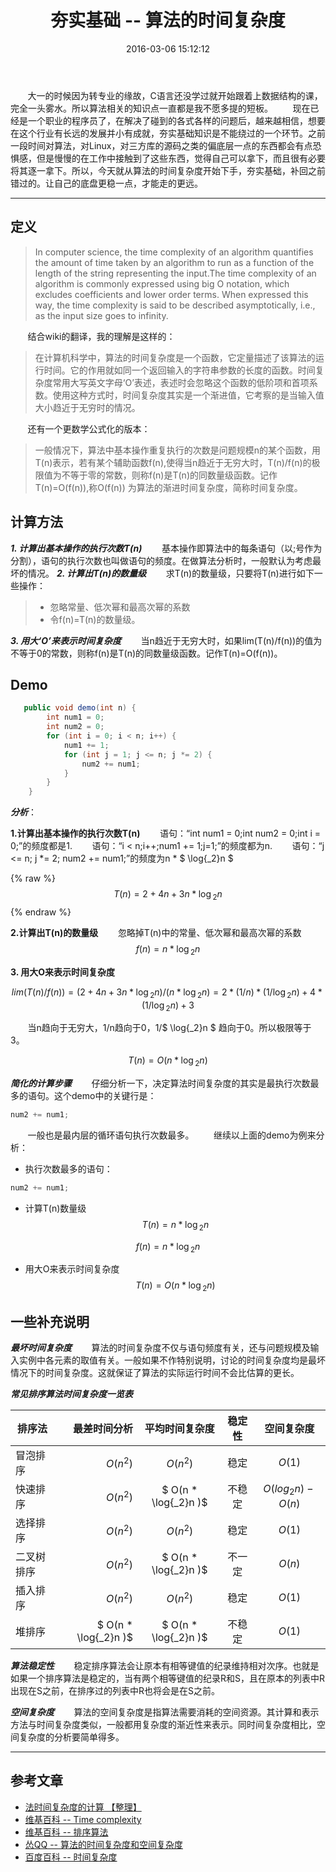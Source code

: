 ﻿---
title: 夯实基础 -- 算法的时间复杂度
date: 2016-03-06 15:12:12
categories: <<夯实基础>>
tags:
 - 算法
 - 时间复杂度

---

&#160; &#160; &#160; &#160;大一的时候因为转专业的缘故，C语言还没学过就开始跟着上数据结构的课，完全一头雾水。所以算法相关的知识点一直都是我不愿多提的短板。
&#160; &#160; &#160; &#160;现在已经是一个职业的程序员了，在解决了碰到的各式各样的问题后，越来越相信，想要在这个行业有长远的发展并小有成就，夯实基础知识是不能绕过的一个环节。之前一段时间对算法，对Linux，对三方库的源码之类的偏底层一点的东西都会有点恐惧感，但是慢慢的在工作中接触到了这些东西，觉得自己可以拿下，而且很有必要将其逐一拿下。所以，今天就从算法的时间复杂度开始下手，夯实基础，补回之前错过的。让自己的底盘更稳一点，才能走的更远。

------

## 定义 ##


> In computer science, the time complexity of an algorithm quantifies the amount of time taken by an algorithm to run as a function of the length of the string representing the input.The time complexity of an algorithm is commonly expressed using big O notation, which excludes coefficients and lower order terms. When expressed this way, the time complexity is said to be described asymptotically, i.e., as the input size goes to infinity.

&#160; &#160; &#160; &#160;结合wiki的翻译，我的理解是这样的：

> 在计算机科学中，算法的时间复杂度是一个函数，它定量描述了该算法的运行时间。它的作用就如同一个返回输入的字符串参数的长度的函数。时间复杂度常用大写英文字母‘O’表述，表述时会忽略这个函数的低阶项和首项系数。使用这种方式时，时间复杂度其实是一个渐进值，它考察的是当输入值大小趋近于无穷时的情况。

&#160; &#160; &#160; &#160;还有一个更数学公式化的版本：

> 一般情况下，算法中基本操作重复执行的次数是问题规模n的某个函数，用T(n)表示，若有某个辅助函数f(n),使得当n趋近于无穷大时，T(n)/f(n)的极限值为不等于零的常数，则称f(n)是T(n)的同数量级函数。记作T(n)=O(f(n)),称O(f(n)) 为算法的渐进时间复杂度，简称时间复杂度。

## 计算方法 ##
 ***1.  计算出基本操作的执行次数T(n)***
   &#160; &#160; &#160; &#160;基本操作即算法中的每条语句（以;号作为分割），语句的执行次数也叫做语句的频度。在做算法分析时，一般默认为考虑最坏的情况。
 ***2. 计算出T(n)的数量级*** 
&#160; &#160; &#160; &#160;求T(n)的数量级，只要将T(n)进行如下一些操作：

>  - 忽略常量、低次幂和最高次幂的系数
>  - 令f(n)=T(n)的数量级。


 ***3. 用大‘O’来表示时间复杂度*** 
&#160; &#160; &#160; &#160;当n趋近于无穷大时，如果lim(T(n)/f(n))的值为不等于0的常数，则称f(n)是T(n)的同数量级函数。记作T(n)=O(f(n))。
  
## Demo ##

```java
   public void demo(int n) {
        int num1 = 0;
        int num2 = 0;
        for (int i = 0; i < n; i++) {
            num1 += 1;
            for (int j = 1; j <= n; j *= 2) {
                num2 += num1;
            }
        }
    }
```

***分析***：

 **1.计算出基本操作的执行次数T(n)**
 &#160; &#160; &#160; &#160;语句：“int num1 = 0;int num2 = 0;int i = 0;”的频度都是1.
 &#160; &#160; &#160; &#160;语句：“i < n;i++;num1 += 1;j=1;”的频度都为n.
 &#160; &#160; &#160; &#160;语句：“j <= n; j *= 2; num2 += num1;”的频度为n * $ \log{_2}n $ 

{% raw %}
$$T(n) = 2 + 4n + 3n *  \log{_2}n  $$
{% endraw %} 

 **2.计算出T(n)的数量级**
&#160; &#160; &#160; &#160;忽略掉T(n)中的常量、低次幂和最高次幂的系数
$$ f(n) =n *  \log{_2}n $$

**3. 用大O来表示时间复杂度** 

$$ lim(T(n)/f(n)) = (2+4n+3n * \log{_2}n) / (n*\log{_2}n) = 2*(1/n)*(1/\log{_2}n) + 4*(1/\log{_2}n) + 3 $$

&#160; &#160; &#160; &#160;当n趋向于无穷大，1/n趋向于0，1/$ \log{_2}n $ 趋向于0。所以极限等于3。
 
 $$ T(n) = O(n * \log{_2}n )$$
 
 ***简化的计算步骤*** 
 &#160; &#160; &#160; &#160;仔细分析一下，决定算法时间复杂度的其实是最执行次数最多的语句。这个demo中的关键行是：
```java
num2 += num1;
```
&#160; &#160; &#160; &#160;一般也是最内层的循环语句执行次数最多。
&#160; &#160; &#160; &#160;继续以上面的demo为例来分析：


 - 执行次数最多的语句：
```java
num2 += num1;
```
 - 计算T(n)数量级
 $$ T(n) = n * \log{_2}n  $$

 $$ f(n) = n * \log{_2}n $$
 
 

 - 用大O来表示时间复杂度 
 $$ T(n) = O(n * \log{_2}n )$$

## 一些补充说明 ##

***最坏时间复杂度***
&#160; &#160; &#160; &#160;算法的时间复杂度不仅与语句频度有关，还与问题规模及输入实例中各元素的取值有关。一般如果不作特别说明，讨论的时间复杂度均是最坏情况下的时间复杂度。这就保证了算法的实际运行时间不会比估算的更长。

***常见排序算法时间复杂度一览表***

| 排序法        | 最差时间分析   |  平均时间复杂度 | 稳定性 | 空间复杂度 |
| --------   | -----:  | :----:  |  :----:  |  :----:  |
| 冒泡排序	| $O(n{^2})$ |   $O(n{^2})$  |稳定 | $O(1)$|
| 快速排序  |  $O(n{^2})$   |   $ O(n * \log{_2}n )$  |不稳定 |$O(log{_2}n) - O(n)$ |
| 选择排序  |  $O(n{^2})$   |    $O(n{^2})$   | 稳定| $O(1)$|
| 二叉树排序|   $O(n{^2})$    |   $ O(n * \log{_2}n )$ | 不一定| $O(n)$|
| 插入排序  |   $O(n{^2})$   |   $O(n{^2})$  |稳定| $O(1)$|
| 堆排序    |     $ O(n * \log{_2}n )$   |   $ O(n * \log{_2}n )$ | 不稳定| $O(1)$|

***算法稳定性***
&#160; &#160; &#160; &#160;稳定排序算法会让原本有相等键值的纪录维持相对次序。也就是如果一个排序算法是稳定的，当有两个相等键值的纪录R和S，且在原本的列表中R出现在S之前，在排序过的列表中R也将会是在S之前。

***空间复杂度***
&#160; &#160; &#160; &#160;算法的空间复杂度是指算法需要消耗的空间资源。其计算和表示方法与时间复杂度类似，一般都用复杂度的渐近性来表示。同时间复杂度相比，空间复杂度的分析要简单得多。


----------

## 参考文章 ##

 - [法时间复杂度的计算 【整理】][1]
 - [维基百科 -- Time complexity][2]
 - [维基百科 -- 排序算法][3]
 - [怂QQ -- 算法的时间复杂度和空间复杂度][4]
 - [百度百科 -- 时间复杂度][5]


 [1]: http://univasity.iteye.com/blog/1164707
 [2]: https://en.wikipedia.org/wiki/Time_complexity
 [3]: https://zh.wikipedia.org/wiki/%E6%8E%92%E5%BA%8F%E7%AE%97%E6%B3%95#.E7.A9.A9.E5.AE.9A.E6.80.A7
 [4]: http://www.cnblogs.com/songQQ/archive/2009/10/20/1587122.html
 [5]: http://baike.baidu.com/view/104946.htm
